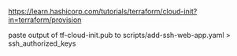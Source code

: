 https://learn.hashicorp.com/tutorials/terraform/cloud-init?in=terraform/provision

paste output of tf-cloud-init.pub to scripts/add-ssh-web-app.yaml > ssh_authorized_keys